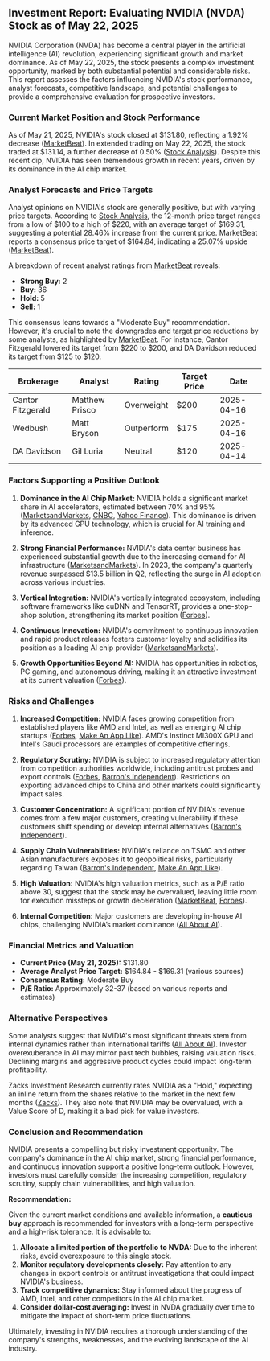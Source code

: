 ## Investment Report: Evaluating NVIDIA (NVDA) Stock as of May 22, 2025

NVIDIA Corporation (NVDA) has become a central player in the artificial intelligence (AI) revolution, experiencing significant growth and market dominance. As of May 22, 2025, the stock presents a complex investment opportunity, marked by both substantial potential and considerable risks. This report assesses the factors influencing NVIDIA's stock performance, analyst forecasts, competitive landscape, and potential challenges to provide a comprehensive evaluation for prospective investors.

### Current Market Position and Stock Performance

As of May 21, 2025, NVIDIA's stock closed at \$131.80, reflecting a 1.92% decrease ([MarketBeat](https://www.marketbeat.com/stocks/NASDAQ/NVDA/forecast/)). In extended trading on May 22, 2025, the stock traded at \$131.14, a further decrease of 0.50% ([Stock Analysis](https://stockanalysis.com/stocks/nvda/forecast/)). Despite this recent dip, NVIDIA has seen tremendous growth in recent years, driven by its dominance in the AI chip market.

### Analyst Forecasts and Price Targets

Analyst opinions on NVIDIA's stock are generally positive, but with varying price targets. According to [Stock Analysis](https://stockanalysis.com/stocks/nvda/forecast/), the 12-month price target ranges from a low of \$100 to a high of \$220, with an average target of \$169.31, suggesting a potential 28.46% increase from the current price. MarketBeat reports a consensus price target of \$164.84, indicating a 25.07% upside ([MarketBeat](https://www.marketbeat.com/stocks/NASDAQ/NVDA/forecast/)).

A breakdown of recent analyst ratings from [MarketBeat](https://www.marketbeat.com/stocks/NASDAQ/NVDA/forecast/) reveals:

*   **Strong Buy:** 2
*   **Buy:** 36
*   **Hold:** 5
*   **Sell:** 1

This consensus leans towards a "Moderate Buy" recommendation. However, it's crucial to note the downgrades and target price reductions by some analysts, as highlighted by [MarketBeat](https://www.marketbeat.com/stocks/NASDAQ/NVDA/forecast/). For instance, Cantor Fitzgerald lowered its target from \$220 to \$200, and DA Davidson reduced its target from \$125 to \$120.

| Brokerage           | Analyst        | Rating       | Target Price | Date        |
| ------------------- | -------------- | ------------ | ------------- | ----------- |
| Cantor Fitzgerald   | Matthew Prisco | Overweight   | \$200         | 2025-04-16  |
| Wedbush             | Matt Bryson    | Outperform   | \$175         | 2025-04-16  |
| DA Davidson         | Gil Luria      | Neutral      | \$120         | 2025-04-14  |

### Factors Supporting a Positive Outlook

1.  **Dominance in the AI Chip Market:** NVIDIA holds a significant market share in AI accelerators, estimated between 70% and 95% ([MarketsandMarkets](https://www.marketsandmarkets.com/blog/SE/nvidia-dominance-in-the-ai-chip-market), [CNBC](https://www.cnbc.com/2024/06/02/nvidia-dominates-the-ai-chip-market-but-theres-rising-competition-.html), [Yahoo Finance](https://finance.yahoo.com/news/nvidia-dominates-ai-chips-analyst-143411443.html)). This dominance is driven by its advanced GPU technology, which is crucial for AI training and inference.

2.  **Strong Financial Performance:** NVIDIA's data center business has experienced substantial growth due to the increasing demand for AI infrastructure ([MarketsandMarkets](https://www.marketsandmarkets.com/blog/SE/nvidia-dominance-in-the-ai-chip-market)). In 2023, the company's quarterly revenue surpassed \$13.5 billion in Q2, reflecting the surge in AI adoption across various industries.

3.  **Vertical Integration:** NVIDIA's vertically integrated ecosystem, including software frameworks like cuDNN and TensorRT, provides a one-stop-shop solution, strengthening its market position ([Forbes](https://www.forbes.com/sites/emilsayegh/2024/12/11/the-ai-chip-race-who-can-compete-with-nvidia/)).

4.  **Continuous Innovation:** NVIDIA's commitment to continuous innovation and rapid product releases fosters customer loyalty and solidifies its position as a leading AI chip provider ([MarketsandMarkets](https://www.marketsandmarkets.com/blog/SE/nvidia-dominance-in-the-ai-chip-market)).

5.  **Growth Opportunities Beyond AI:** NVIDIA has opportunities in robotics, PC gaming, and autonomous driving, making it an attractive investment at its current valuation ([Forbes](https://www.forbes.com/sites/investor-hub/article/is-nvidia-nvda-stock-worth-buying-the-dip/)).

### Risks and Challenges

1.  **Increased Competition:** NVIDIA faces growing competition from established players like AMD and Intel, as well as emerging AI chip startups ([Forbes](https://www.forbes.com/sites/emilsayegh/2024/12/11/the-ai-chip-race-who-can-compete-with-nvidia/), [Make An App Like](https://makeanapplike.com/nvidia-a-giant-at-risk-of-crumbling-under-emerging-threats/)). AMD's Instinct MI300X GPU and Intel's Gaudi processors are examples of competitive offerings.

2.  **Regulatory Scrutiny:** NVIDIA is subject to increased regulatory attention from competition authorities worldwide, including antitrust probes and export controls ([Forbes](https://www.forbes.com/sites/emilsayegh/2024/12/11/the-ai-chip-race-who-can-compete-with-nvidia/), [Barron's Independent](https://www.barrons-independent.com/nvidia-a-value-investors-perspective-on-the-fy-2025-annual-report/)). Restrictions on exporting advanced chips to China and other markets could significantly impact sales.

3.  **Customer Concentration:** A significant portion of NVIDIA's revenue comes from a few major customers, creating vulnerability if these customers shift spending or develop internal alternatives ([Barron's Independent](https://www.barrons-independent.com/nvidia-a-value-investors-perspective-on-the-fy-2025-annual-report/)).

4.  **Supply Chain Vulnerabilities:** NVIDIA's reliance on TSMC and other Asian manufacturers exposes it to geopolitical risks, particularly regarding Taiwan ([Barron's Independent](https://www.barrons-independent.com/nvidia-a-value-investors-perspective-on-the-fy-2025-annual-report/), [Make An App Like](https://makeanapplike.com/nvidia-a-giant-at-risk-of-crumbling-under-emerging-threats/)).

5.  **High Valuation:** NVIDIA's high valuation metrics, such as a P/E ratio above 30, suggest that the stock may be overvalued, leaving little room for execution missteps or growth deceleration ([MarketBeat](https://www.marketbeat.com/stocks/NASDAQ/NVDA/forecast/), [Forbes](https://www.forbes.com/sites/investor-hub/article/is-nvidia-nvda-stock-worth-buying-the-dip/)).

6.  **Internal Competition:** Major customers are developing in-house AI chips, challenging NVIDIA’s market dominance ([All About AI](https://www.allaboutai.com/ai-news/new-risks-emerge-for-nvidias-ai-reign/)).

### Financial Metrics and Valuation

*   **Current Price (May 21, 2025):** \$131.80
*   **Average Analyst Price Target:** \$164.84 - \$169.31 (various sources)
*   **Consensus Rating:** Moderate Buy
*   **P/E Ratio:** Approximately 32-37 (based on various reports and estimates)

### Alternative Perspectives

Some analysts suggest that NVIDIA's most significant threats stem from internal dynamics rather than international tariffs ([All About AI](https://www.allaboutai.com/ai-news/new-risks-emerge-for-nvidias-ai-reign/)). Investor overexuberance in AI may mirror past tech bubbles, raising valuation risks. Declining margins and aggressive product cycles could impact long-term profitability.

Zacks Investment Research currently rates NVIDIA as a "Hold," expecting an inline return from the shares relative to the market in the next few months ([Zacks](https://www.zacks.com/stock/research/NVDA/stock-style-scores)). They also note that NVIDIA may be overvalued, with a Value Score of D, making it a bad pick for value investors.

### Conclusion and Recommendation

NVIDIA presents a compelling but risky investment opportunity. The company's dominance in the AI chip market, strong financial performance, and continuous innovation support a positive long-term outlook. However, investors must carefully consider the increasing competition, regulatory scrutiny, supply chain vulnerabilities, and high valuation.

**Recommendation:**

Given the current market conditions and available information, a **cautious buy** approach is recommended for investors with a long-term perspective and a high-risk tolerance. It is advisable to:

1.  **Allocate a limited portion of the portfolio to NVDA:** Due to the inherent risks, avoid overexposure to this single stock.
2.  **Monitor regulatory developments closely:** Pay attention to any changes in export controls or antitrust investigations that could impact NVIDIA's business.
3.  **Track competitive dynamics:** Stay informed about the progress of AMD, Intel, and other competitors in the AI chip market.
4.  **Consider dollar-cost averaging:** Invest in NVDA gradually over time to mitigate the impact of short-term price fluctuations.

Ultimately, investing in NVIDIA requires a thorough understanding of the company's strengths, weaknesses, and the evolving landscape of the AI industry. 